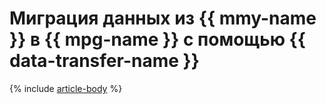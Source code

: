 # Миграция данных из {{ mmy-name }} в {{ mpg-name }} с помощью {{ data-transfer-name }}

{% include [article-body](../../_tutorials/datatransfer/mmy-to-mpg.md) %}
